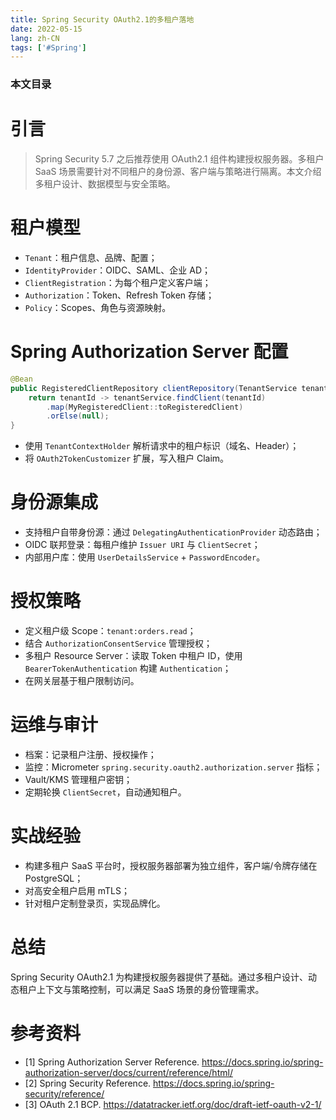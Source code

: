 ```yaml
---
title: Spring Security OAuth2.1的多租户落地
date: 2022-05-15
lang: zh-CN
tags: ['#Spring']
---
```


### 本文目录
<!-- toc -->

# 引言
> Spring Security 5.7 之后推荐使用 OAuth2.1 组件构建授权服务器。多租户 SaaS 场景需要针对不同租户的身份源、客户端与策略进行隔离。本文介绍多租户设计、数据模型与安全策略。

# 租户模型
- `Tenant`：租户信息、品牌、配置；
- `IdentityProvider`：OIDC、SAML、企业 AD；
- `ClientRegistration`：为每个租户定义客户端；
- `Authorization`：Token、Refresh Token 存储；
- `Policy`：Scopes、角色与资源映射。

# Spring Authorization Server 配置
```java
@Bean
public RegisteredClientRepository clientRepository(TenantService tenantService) {
    return tenantId -> tenantService.findClient(tenantId)
        .map(MyRegisteredClient::toRegisteredClient)
        .orElse(null);
}
```
- 使用 `TenantContextHolder` 解析请求中的租户标识（域名、Header）；
- 将 `OAuth2TokenCustomizer` 扩展，写入租户 Claim。

# 身份源集成
- 支持租户自带身份源：通过 `DelegatingAuthenticationProvider` 动态路由；
- OIDC 联邦登录：每租户维护 `Issuer URI` 与 `ClientSecret`；
- 内部用户库：使用 `UserDetailsService` + `PasswordEncoder`。

# 授权策略
- 定义租户级 Scope：`tenant:orders.read`；
- 结合 `AuthorizationConsentService` 管理授权；
- 多租户 Resource Server：读取 Token 中租户 ID，使用 `BearerTokenAuthentication` 构建 `Authentication`；
- 在网关层基于租户限制访问。

# 运维与审计
- 档案：记录租户注册、授权操作；
- 监控：Micrometer `spring.security.oauth2.authorization.server` 指标；
- Vault/KMS 管理租户密钥；
- 定期轮换 `ClientSecret`，自动通知租户。

# 实战经验
- 构建多租户 SaaS 平台时，授权服务器部署为独立组件，客户端/令牌存储在 PostgreSQL；
- 对高安全租户启用 mTLS；
- 针对租户定制登录页，实现品牌化。

# 总结
Spring Security OAuth2.1 为构建授权服务器提供了基础。通过多租户设计、动态租户上下文与策略控制，可以满足 SaaS 场景的身份管理需求。

# 参考资料
- [1] Spring Authorization Server Reference. https://docs.spring.io/spring-authorization-server/docs/current/reference/html/
- [2] Spring Security Reference. https://docs.spring.io/spring-security/reference/
- [3] OAuth 2.1 BCP. https://datatracker.ietf.org/doc/draft-ietf-oauth-v2-1/
